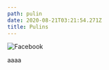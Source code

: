 ```yaml
---
path: pulin
date: 2020-08-21T03:21:54.271Z
title: Pulins
---
```

![Facebook](/assets/facebook.svg "Facebook")

aaaa